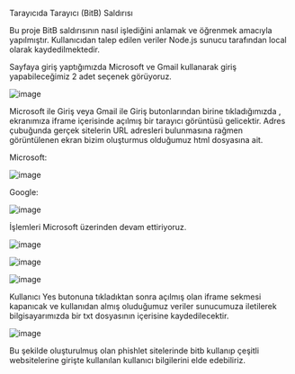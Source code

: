 Tarayıcıda Tarayıcı (BitB) Saldırısı

Bu proje BitB saldırısının nasıl işlediğini anlamak ve öğrenmek amacıyla yapılmıştır. Kullanıcıdan talep edilen veriler Node.js sunucu tarafından local olarak kaydedilmektedir.

Sayfaya giriş yaptığımızda Microsoft ve Gmail kullanarak giriş yapabileceğimiz 2 adet seçenek görüyoruz.

![image](https://github.com/user-attachments/assets/97a5fb7a-869a-4a7c-b57c-ccfab88fbb83)

Microsoft ile Giriş veya Gmail ile Giriş butonlarından birine tıkladığımızda , ekranımıza iframe içerisinde açılmış bir tarayıcı görüntüsü gelicektir. Adres çubuğunda gerçek sitelerin URL adresleri bulunmasına rağmen görüntülenen ekran bizim oluşturmus olduğumuz html dosyasına ait.

Microsoft:


![image](https://github.com/user-attachments/assets/4aed8ea3-525b-4556-833d-fc25d9ea148e)


Google:


![image](https://github.com/user-attachments/assets/808b48c2-c812-47f5-8d88-aeba7ed5ba53)


İşlemleri Microsoft üzerinden devam ettiriyoruz.


![image](https://github.com/user-attachments/assets/4ceafca6-0eb0-4ddd-9f0f-bfeafe316bf3)


![image](https://github.com/user-attachments/assets/00e93b7d-4c52-45da-8aba-0be51e32f0e9)


![image](https://github.com/user-attachments/assets/a44d07ac-50ea-4cd4-b8aa-4cd8a0fc398e)


Kullanıcı Yes butonuna tıkladıktan sonra açılmış olan iframe sekmesi kapanıcak ve kullanıdan almış oluduğumuz veriler sunucumuza iletilerek bilgisayarımızda bir txt dosyasının içerisine kaydedilecektir.


![image](https://github.com/user-attachments/assets/9c8afa46-dbef-429c-9978-27504702603b)

Bu şekilde oluşturulmuş olan phishlet sitelerinde bitb kullanıp çeşitli websitelerine girişte kullanılan kullanıcı bilgilerini elde edebiliriz.


